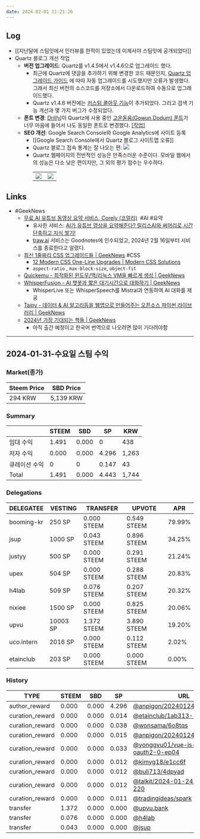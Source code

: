 ```yaml
---
date: 2024-02-01 11:21:26
---
```


## Log
- [[지난달에 스팀잇에서 인터뷰를 한적이 있었는데 이제서야 스팀잇에 공개되었다]]
- Quartz 블로그 개선 작업
	- **버전 업그레이드**: Quartz를 v1.4.5에서 v1.4.6으로 업그레이드 했다.
		- 최근에 Quartz에 댓글을 추가하기 위해 변경한 코드 때문인지, [Quartz 업그레이드 가이드](https://quartz.jzhao.xyz/upgrading) 에 따따 자동 업그레이드를 시도했지만 오류가 발생했다. 그래서 최신 버전의 소스코드를 저장소에서 다운로드하여 수동으로 업그레이드했다.
		- Quartz v1.4.6 버전에는 [커스텀 콜아웃 기능](https://quartz.jzhao.xyz/features/callouts#add-custom-callouts)이 추가되었다. 그리고 검색 기능 개선과 몇 가지 버그가 수정되었다.
	- **폰트 변경**: [Drill](https://drillgarden.netlify.app/)님이 Quartz에 사용 중인 [고운돋움(Gowun Dodum) 폰트](https://fonts.google.com/specimen/Gowun+Dodum)가 너무 마음에 들어서 나도 동일한 폰트로 변경했다. [\[작업\]](https://github.com/anpigon/anpigon-quartz/commit/788394decb336818bf2e41a6c5d35a5f16ef99d9)
	- **SEO 개선**: Google Search Console와 Google Analytics에 사이트 등록
		- [[Google Search Console에서 Quartz 블로그 사이트맵 오류]]
		- Quartz 블로그 접속 통계는 잘 나오는 편: ![](https://i.imgur.com/avW4ydt.png)
		- Quartz 웹페이지의 전반적인 성능은 만족스러운 수준이다. 모바일 웹에서의 성능은 다소 낮은 편이지만, 그 외의 평가 점수는 우수하다. <table><tr><td><img src="https://i.imgur.com/neoDjvR.png"></td><td><img src="https://i.imgur.com/27W6JCo.png"></td></tr></table>

## Links
- #GeekNews
	- [무료 AI 유튜브 동영상 요약 서비스, Corely (코얼리)](https://news.hada.io/topic?id=13035)   #AI #요약
		- 유사한 서비스: [AI가 유튜브 영상을 요약해준다? 릴리스AI와 써머리로 시간 단축하고 지식 쌓기!](https://anpigon.tistory.com/440)
		- [traw.ai](https://traw.ai/home) 서비스는 Goodnotes에 인수되었고, 2024년 2월 16일부터 서비스를 종료한다고 알렸다.
	- [최신 1줄짜리 CSS 업그레이드들  | GeekNews](https://news.hada.io/topic?id=13141) #CSS 
		- [12 Modern CSS One-Line Upgrades | Modern CSS Solutions](https://moderncss.dev/12-modern-css-one-line-upgrades)
		- `aspect-ratio` , `max-block-size`, `object-fit`
	- [Quickemu - 최적화된 윈도우/맥/리눅스 VM을 빠르게 생성 | GeekNews](https://news.hada.io/topic?id=13129)
	- [WhisperFusion - AI 챗봇과 짧은 대기시간으로 대화하기 | GeekNews](https://news.hada.io/topic?id=13124)
		- WhisperLive 또는 WhisperSpeech를 Mistral과 연동하여 AI 대화를 제공
	- [Taipy - 데이터 &amp; AI 알고리듬을 웹앱으로 만들어주는 오픈소스 파이썬 라이브러리  | GeekNews](https://news.hada.io/topic?id=13104)
	- [2024년 가장 기대되는 책들 | GeekNews](https://news.hada.io/topic?id=13111)
		- 아직 출간 예정이고 한국어 번역으로 나오려면 많이 기다려야함
---

## 2024-01-31-수요일 스팀 수익

### Market(종가)
| Steem Price | SBD Price |
| --- | --- |
| 294 KRW | 5,139 KRW |

### Summary
| | STEEM | SBD | SP | KRW |
| --- | --- | --- | --- |--- |
| 임대 수익 | 1.491 | 0.000 | 0 | 438 |
| 저자 수익 | 0.000 | 0.000 | 4.296 | 1,263 |
| 큐레이션 수익 | 0 | 0 | 0.147 | 43 |
| Total | 1.491 | 0.000 | 4.443 | 1,744 |

### Delegations
| DELEGATEE | VESTING | TRANSFER | UPVOTE | APR |
| --- | --- | --- | --- | --- |
| booming-kr | 250 SP | 0.000 STEEM | 0.549 STEEM | 79.99% |
| jsup | 1000 SP | 0.043 STEEM | 0.896 STEEM | 34.25% |
| justyy | 500 SP | 0.000 STEEM | 0.291 STEEM | 21.24% |
| upex | 504 SP | 0.000 STEEM | 0.288 STEEM | 20.83% |
| h4lab | 509 SP | 0.076 STEEM | 0.207 STEEM | 20.32% |
| nixiee | 1500 SP | 0.000 STEEM | 0.825 STEEM | 20.06% |
| upvu | 10003 SP | 1.372 STEEM | 3.890 STEEM | 19.20% |
| uco.intern | 2016 SP | 0.000 STEEM | 0.112 STEEM | 2.02% |
| etainclub | 203 SP | 0.000 STEEM | 0.000 STEEM | 0.00% |

### History
| TYPE | STEEM | SBD | SP | URL |
| --- | --- | --- | --- | --- |
| author_reward | 0.000 | 0.000 | 4.296 | [@anpigon/20240124t101813727z](https://steemit.com/@anpigon/20240124t101813727z) |
| curation_reward | 0.000 | 0.000 | 0.014 | [@etainclub/1ab313-1](https://steemit.com/@etainclub/1ab313-1) |
| curation_reward | 0.000 | 0.000 | 0.038 | [@wonsama/6o8tqs](https://steemit.com/@wonsama/6o8tqs) |
| curation_reward | 0.000 | 0.000 | 0.015 | [@anpigon/20240124t101813727z](https://steemit.com/@anpigon/20240124t101813727z) |
| curation_reward | 0.000 | 0.000 | 0.033 | [@yonggyu01/vue-js-api--oauth2-0-ep04](https://steemit.com/@yonggyu01/vue-js-api--oauth2-0-ep04) |
| curation_reward | 0.000 | 0.000 | 0.012 | [@kimyg18/e1cc6f](https://steemit.com/@kimyg18/e1cc6f) |
| curation_reward | 0.000 | 0.000 | 0.012 | [@buli713/4dpyad](https://steemit.com/@buli713/4dpyad) |
| curation_reward | 0.000 | 0.000 | 0.012 | [@talkit/2024-01-24-t-t-62-59-220](https://steemit.com/@talkit/2024-01-24-t-t-62-59-220) |
| curation_reward | 0.000 | 0.000 | 0.011 | [@tradingideas/spark](https://steemit.com/@tradingideas/spark) |
| transfer | 1.372 | 0.000 | 0.000 | [@upvu.bank](https://steemit.com/@upvu.bank) |
| transfer | 0.076 | 0.000 | 0.000 | [@h4lab](https://steemit.com/@h4lab) |
| transfer | 0.043 | 0.000 | 0.000 | [@jsup](https://steemit.com/@jsup) |




